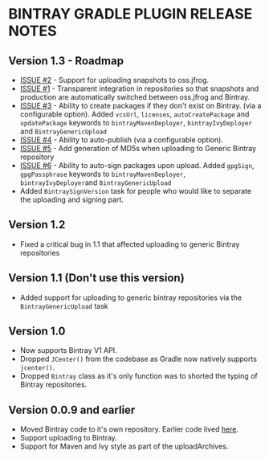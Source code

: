 BINTRAY GRADLE PLUGIN RELEASE NOTES
===================================

Version 1.3 - Roadmap
---------------------
* [ISSUE #2](https://github.com/ysb33r/bintray/issues/2) - Support for uploading snapshots to oss.jfrog.
* [ISSUE #1](https://github.com/ysb33r/bintray/issues/1) - Transparent integration in repositories so that snapshots and production are automatically switched between oss.jfrog and Bintray.
* [ISSUE #3](https://github.com/ysb33r/bintray/issues/3) - Ability to create packages if they don't exist on Bintray. (via a configurable option).
Added ```vcsUrl```, ```licenses```, ```autoCreatePackage``` and ```updatePackage``` keywords to ```bintrayMavenDeployer```, ```bintrayIvyDeployer```
and ```BintrayGenericUpload```
* [ISSUE #4](https://github.com/ysb33r/bintray/issues/4) - Ability to auto-publish (via a configurable option).
* [ISSUE #5](https://github.com/ysb33r/bintray/issues/5) - Add generation of MD5s when uploading to Generic Bintray repository
* [ISSUE #6](https://github.com/ysb33r/bintray/issues/6) - Ability to auto-sign packages upon upload.
Added ```gpgSign```, ```gpgPassphrase``` keywords to ```bintrayMavenDeployer```, ```bintrayIvyDeployer```and ```BintrayGenericUpload```
* Added ```BintraySignVersion``` task for people who would like to separate the uploading and signing part.

Version 1.2
-----------
* Fixed a critical bug in 1.1 that affected uploading to generic Bintray repositories

Version 1.1 (Don't use this version)
-----------
* Added support for uploading to generic bintray repositories via the ```BintrayGenericUpload``` task

Version 1.0
-----------
* Now supports Bintray V1 API.
* Dropped ```JCenter()``` from the codebase as Gradle now natively supports ```jcenter()```.
* Dropped ```Bintray``` class as it's only function was to shorted the typing of Bintray repositories.

Version 0.0.9 and earlier
-------------------------
* Moved Bintray code to it's own repository. Earlier code lived [here](https://github.com/ysb33r/Gradle/tree/RELEASE_0_0_9/bintray).
* Support uploading to Bintray.
* Support for Maven and Ivy style as part of the uploadArchives.
